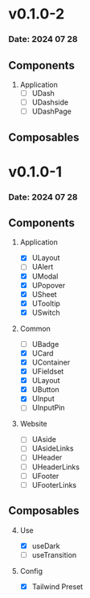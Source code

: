# v0.1.0-2

### Date: 2024 07 28

## Components

1. Application
   - [ ] UDash
   - [ ] UDashside
   - [ ] UDashPage

## Composables

# v0.1.0-1

### Date: 2024 07 28

## Components

1. Application

   - [x] ULayout
   - [ ] UAlert
   - [x] UModal
   - [x] UPopover
   - [x] USheet
   - [x] UTooltip
   - [x] USwitch

2. Common

   - [ ] UBadge
   - [x] UCard
   - [x] UContainer
   - [x] UFieldset
   - [x] ULayout
   - [x] UButton
   - [x] UInput
   - [ ] UInputPin

3. Website

   - [ ] UAside
   - [ ] UAsideLinks
   - [ ] UHeader
   - [ ] UHeaderLinks
   - [ ] UFooter
   - [ ] UFooterLinks

## Composables

4. Use

   - [x] useDark
   - [ ] useTransition

5. Config

   - [x] Tailwind Preset
